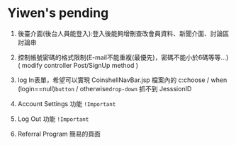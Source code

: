 # Yiwen's pending

1. 後臺介面(後台人員能登入):登入後能夠增刪查改會員資料、新聞介面、討論區討論串

2. 控制帳號密碼的格式限制(E-mail不能重複(最優先)，密碼不能小於6碼等等...)
    ( modify controller Post/SignUp method )

3. log In表單，希望可以實現
     CoinshellNavBar.jsp 檔案內的 
     c:choose / when (login==null)`button` / otherwise`drop-down` 抓不到 JesssionID

4. Account Settings 功能 `!Important`

5. Log Out 功能 `!Important`

6. Referral Program 簡易的頁面



